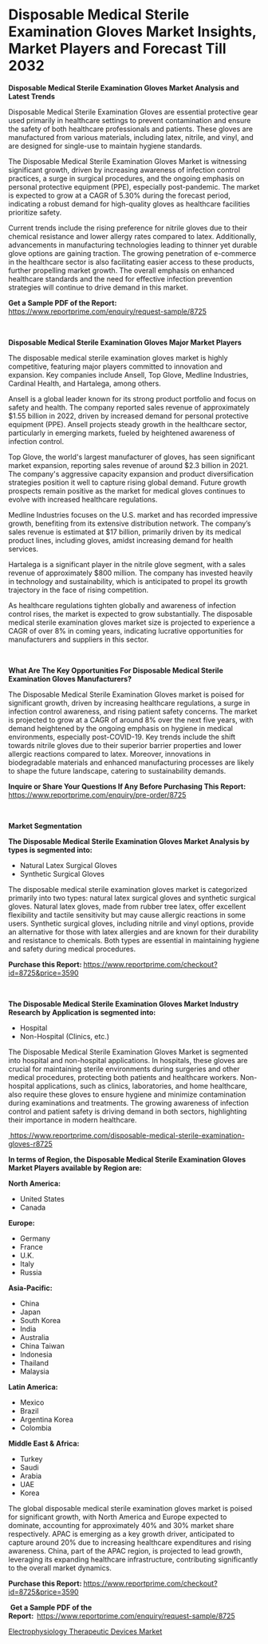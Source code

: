 <p><h1>Disposable Medical Sterile Examination Gloves Market Insights, Market Players and Forecast Till 2032</h1></p><p><strong>Disposable Medical Sterile Examination Gloves Market Analysis and Latest Trends</strong></p>
<p><p>Disposable Medical Sterile Examination Gloves are essential protective gear used primarily in healthcare settings to prevent contamination and ensure the safety of both healthcare professionals and patients. These gloves are manufactured from various materials, including latex, nitrile, and vinyl, and are designed for single-use to maintain hygiene standards. </p><p>The Disposable Medical Sterile Examination Gloves Market is witnessing significant growth, driven by increasing awareness of infection control practices, a surge in surgical procedures, and the ongoing emphasis on personal protective equipment (PPE), especially post-pandemic. The market is expected to grow at a CAGR of 5.30% during the forecast period, indicating a robust demand for high-quality gloves as healthcare facilities prioritize safety. </p><p>Current trends include the rising preference for nitrile gloves due to their chemical resistance and lower allergy rates compared to latex. Additionally, advancements in manufacturing technologies leading to thinner yet durable glove options are gaining traction. The growing penetration of e-commerce in the healthcare sector is also facilitating easier access to these products, further propelling market growth. The overall emphasis on enhanced healthcare standards and the need for effective infection prevention strategies will continue to drive demand in this market.</p></p>
<p><strong>Get a Sample PDF of the Report:&nbsp;</strong> <a href="https://www.reportprime.com/enquiry/request-sample/8725?utm_campaign=3359&utm_medium=2&utm_source=Github&utm_content=ia&utm_term=20032025&utm_id=disposable-medical-sterile-examination-gloves">https://www.reportprime.com/enquiry/request-sample/8725</a></p>
<p>&nbsp;</p>
<p><strong>Disposable Medical Sterile Examination Gloves Major Market Players</strong></p>
<p><p>The disposable medical sterile examination gloves market is highly competitive, featuring major players committed to innovation and expansion. Key companies include Ansell, Top Glove, Medline Industries, Cardinal Health, and Hartalega, among others.</p><p>Ansell is a global leader known for its strong product portfolio and focus on safety and health. The company reported sales revenue of approximately $1.55 billion in 2022, driven by increased demand for personal protective equipment (PPE). Ansell projects steady growth in the healthcare sector, particularly in emerging markets, fueled by heightened awareness of infection control.</p><p>Top Glove, the world's largest manufacturer of gloves, has seen significant market expansion, reporting sales revenue of around $2.3 billion in 2021. The company's aggressive capacity expansion and product diversification strategies position it well to capture rising global demand. Future growth prospects remain positive as the market for medical gloves continues to evolve with increased healthcare regulations.</p><p>Medline Industries focuses on the U.S. market and has recorded impressive growth, benefiting from its extensive distribution network. The company’s sales revenue is estimated at $17 billion, primarily driven by its medical product lines, including gloves, amidst increasing demand for health services.</p><p>Hartalega is a significant player in the nitrile glove segment, with a sales revenue of approximately $800 million. The company has invested heavily in technology and sustainability, which is anticipated to propel its growth trajectory in the face of rising competition.</p><p>As healthcare regulations tighten globally and awareness of infection control rises, the market is expected to grow substantially. The disposable medical sterile examination gloves market size is projected to experience a CAGR of over 8% in coming years, indicating lucrative opportunities for manufacturers and suppliers in this sector.</p></p>
<p>&nbsp;</p>
<p><strong>What Are The Key Opportunities For Disposable Medical Sterile Examination Gloves Manufacturers?</strong></p>
<p><p>The Disposable Medical Sterile Examination Gloves market is poised for significant growth, driven by increasing healthcare regulations, a surge in infection control awareness, and rising patient safety concerns. The market is projected to grow at a CAGR of around 8% over the next five years, with demand heightened by the ongoing emphasis on hygiene in medical environments, especially post-COVID-19. Key trends include the shift towards nitrile gloves due to their superior barrier properties and lower allergic reactions compared to latex. Moreover, innovations in biodegradable materials and enhanced manufacturing processes are likely to shape the future landscape, catering to sustainability demands.</p></p>
<p><strong>Inquire or Share Your Questions If Any Before Purchasing This Report:</strong> <a href="https://www.reportprime.com/enquiry/pre-order/8725?utm_campaign=3359&utm_medium=2&utm_source=Github&utm_content=ia&utm_term=20032025&utm_id=disposable-medical-sterile-examination-gloves">https://www.reportprime.com/enquiry/pre-order/8725</a></p>
<p>&nbsp;</p>
<p><strong>Market Segmentation</strong></p>
<p><strong>The Disposable Medical Sterile Examination Gloves Market Analysis by types is segmented into:</strong></p>
<p><ul><li>Natural Latex Surgical Gloves</li><li>Synthetic Surgical Gloves</li></ul></p>
<p><p>The disposable medical sterile examination gloves market is categorized primarily into two types: natural latex surgical gloves and synthetic surgical gloves. Natural latex gloves, made from rubber tree latex, offer excellent flexibility and tactile sensitivity but may cause allergic reactions in some users. Synthetic surgical gloves, including nitrile and vinyl options, provide an alternative for those with latex allergies and are known for their durability and resistance to chemicals. Both types are essential in maintaining hygiene and safety during medical procedures.</p></p>
<p><strong>Purchase this Report:&nbsp;</strong><a href="https://www.reportprime.com/checkout?id=8725&price=3590&utm_campaign=3359&utm_medium=2&utm_source=Github&utm_content=ia&utm_term=20032025&utm_id=disposable-medical-sterile-examination-gloves">https://www.reportprime.com/checkout?id=8725&price=3590</a></p>
<p>&nbsp;</p>
<p><strong>The Disposable Medical Sterile Examination Gloves Market Industry Research by Application is segmented into:</strong></p>
<p><ul><li>Hospital</li><li>Non-Hospital (Clinics, etc.)</li></ul></p>
<p><p>The Disposable Medical Sterile Examination Gloves Market is segmented into hospital and non-hospital applications. In hospitals, these gloves are crucial for maintaining sterile environments during surgeries and other medical procedures, protecting both patients and healthcare workers. Non-hospital applications, such as clinics, laboratories, and home healthcare, also require these gloves to ensure hygiene and minimize contamination during examinations and treatments. The growing awareness of infection control and patient safety is driving demand in both sectors, highlighting their importance in modern healthcare.</p></p>
<p><a href="https://www.reportprime.com/disposable-medical-sterile-examination-gloves-r8725?utm_campaign=3359&utm_medium=2&utm_source=Github&utm_content=ia&utm_term=20032025&utm_id=disposable-medical-sterile-examination-gloves">&nbsp;https://www.reportprime.com/disposable-medical-sterile-examination-gloves-r8725</a></p>
<p><strong>In terms of Region, the Disposable Medical Sterile Examination Gloves Market Players available by Region are:</strong></p>
<p>
    <p> <strong> North America: </strong>
        <ul>
            <li>United States</li>
            <li>Canada</li>
        </ul>
        </p> 
    <p> <strong> Europe: </strong>
        <ul>
            <li>Germany</li>
            <li>France</li>
            <li>U.K.</li>
            <li>Italy</li>
            <li>Russia</li>
        </ul>
        </p> 
    <p> <strong> Asia-Pacific: </strong>
        <ul>
            <li>China</li>
            <li>Japan</li>
            <li>South Korea</li>
            <li>India</li>
            <li>Australia</li>
            <li>China Taiwan</li>
            <li>Indonesia</li>
            <li>Thailand</li>
            <li>Malaysia</li>
        </ul>
        </p> 
    <p> <strong> Latin America: </strong>
        <ul>
            <li>Mexico</li>
            <li>Brazil</li>
            <li>Argentina Korea</li>
            <li>Colombia</li>
        </ul>
        </p> 
    <p> <strong> Middle East & Africa: </strong>
        <ul>
            <li>Turkey</li>
            <li>Saudi</li>
            <li>Arabia</li>
            <li>UAE</li>
            <li>Korea</li>
        </ul>
    </p>
    </p>
<p><p>The global disposable medical sterile examination gloves market is poised for significant growth, with North America and Europe expected to dominate, accounting for approximately 40% and 30% market share respectively. APAC is emerging as a key growth driver, anticipated to capture around 20% due to increasing healthcare expenditures and rising awareness. China, part of the APAC region, is projected to lead growth, leveraging its expanding healthcare infrastructure, contributing significantly to the overall market dynamics.</p></p>
<p><strong>Purchase this Report: </strong><a href="https://www.reportprime.com/checkout?id=8725&price=3590&utm_campaign=3359&utm_medium=2&utm_source=Github&utm_content=ia&utm_term=20032025&utm_id=disposable-medical-sterile-examination-gloves">https://www.reportprime.com/checkout?id=8725&price=3590</a></p>
<p>&nbsp;<strong>Get a Sample PDF of the Report:&nbsp;&nbsp;</strong><a href="https://www.reportprime.com/enquiry/request-sample/8725?utm_campaign=3359&utm_medium=2&utm_source=Github&utm_content=ia&utm_term=20032025&utm_id=disposable-medical-sterile-examination-gloves">https://www.reportprime.com/enquiry/request-sample/8725</a></p>
<p><strong></strong></p>
<p><p><a href="https://github.com/lillybosakoi/Market-Research-Report-List-1/blob/main/electrophysiology-therapeutic-devices-market.md?utm_campaign=3359&utm_medium=2&utm_source=Github&utm_content=ia&utm_term=20032025&utm_id=disposable-medical-sterile-examination-gloves">Electrophysiology Therapeutic Devices Market</a></p></p>